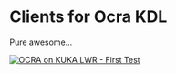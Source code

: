# Clients for Ocra KDL

Pure awesome...


[![OCRA on KUKA LWR - First Test](http://img.youtube.com/vi/nvoFkYU351U/0.jpg)](http://www.youtube.com/watch?v=nvoFkYU351U)
